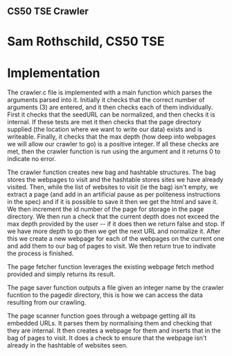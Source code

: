 ## CS50 TSE Crawler
# Sam Rothschild, CS50 TSE

# Implementation
The crawler.c file is implemented with a main function which parses the arguments parsed into it. Initially it checks that the correct number of arguments (3) are entered, and it then checks each of them individually. First it checks that the seedURL can be normalized, and then checks it is internal. If these tests are met it then checks that the page directory supplied (the location where we want to write our data) exists and is writeable. Finally, it checks that the max depth (how deep into webpages we will allow our crawler to go) is a positive integer. If all these checks are met, then the crawler function is run using the argument and it returns 0 to indicate no error.

The crawler function creates new bag and hashtable structures. The bag stores the webpages to visit and the hashtable stores sites we have already visited. Then, while the list of websites to visit (ie the bag) isn't empty, we extract a page (and add in an artificial pause as per politeness instructions in the spec) and if it is possible to save it then we get the html and save it. We then increment the id number of the page for storage in the page directory. We then run a check that the current depth does not exceed the max depth provided by the user -- if it does then we return false and stop. If we have more depth to go then we get the next URL and normalize it. After this we create a new webpage for each of the webpages on the current one and add them to our bag of pages to visit. We then return true to indivate the process is finished.

The page fetcher function leverages the existing webpage fetch method provided and simply returns its result.

The page saver function outputs a file given an integer name by the crawler fucntion to the pagedir directory, this is how we can access the data resulting from our crawling.

The page scanner function goes through a webpage getting all its embedded URLs. It parses them by normalising them and checking that they are internal. It then creates a webpage for them and inserts that in the bag of pages to visit. It does a check to ensure that the webpage isn't already in the hashtable of websites seen.

